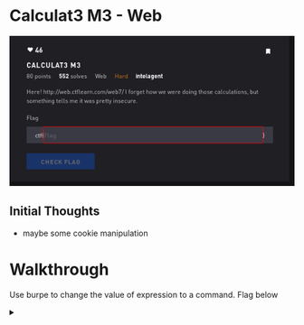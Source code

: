 # Calculat3 M3 - Web

![Title](images/title.png)

## Initial Thoughts

* maybe some cookie manipulation

# Walkthrough

Use burpe to change the value of expression to a command. Flag below

<details>
	<summary></summary>

![Flag](images/flag.png)
</details>
